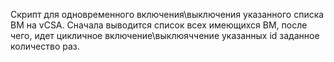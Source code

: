 Скрипт для одновременного включения\выключения указанного списка ВМ на vCSA. Сначала выводится список всех имеющихся ВМ, после чего, идет цикличное включение\выклюяччение указанных id  заданное количество раз.
